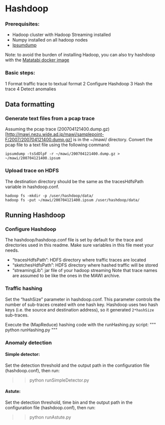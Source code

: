 # Hashdoop
### Prerequisites:
- Hadoop cluster with Hadoop Streaming installed
- Numpy installed on all hadoop nodes
- [Ipsumdump](http://www.read.seas.harvard.edu/~kohler/ipsumdump/)

Note: to avoid the burden of installing Hadoop, you can also try hashdoop with
the [Matatabi docker image](https://hub.docker.com/r/necoma/matatabi/)

### Basic steps:
1 Format traffic trace to textual format
2 Configure Hashdoop
3 Hash the trace
4 Detect anomalies

## Data formatting
 
### Generate text files from a pcap trace
Assuming the pcap trace
(200704121400.dump.gz)[http://mawi.nezu.wide.ad.jp/mawi/samplepoint-F/2007/200704121400.dump.gz]
is in the ~/mawi/ directory. Convert the pcap file to a text file using the
following command:
```
ipsumdump -tsSdDlpF -r ~/mawi/200704121400.dump.gz > ~/mawi/200704121400.ipsum
```

### Upload trace on HDFS
The destination directory should be the same as the tracesHdfsPath variable in 
hashdoop.conf.
 
```
hadoop fs -mkdir -p /user/hashdoop/data/
hadoop fs -put ~/mawi/200704121400.ipsum /user/hashdoop/data/
```

## Running Hashdoop
### Configure Hashdoop
The hashdoop/hashdoop.conf file is set by default for the trace and directories
used in this readme. Make sure variables in this file meet your needs.
- “tracesHdfsPath”: HDFS directory where traffic traces are located 
- “sketchesHdfsPath”: HDFS directory where hashed traffic will be stored
- “streamingLib”: jar file of your hadoop streaming
Note that trace names are assumed to be like the ones in the MAWI archive.

### Traffic hashing
Set the “hashSize” parameter in hashdoop.conf.
This parameter controls the  number of sub-traces created with one hash key. Hashdoop uses two
hash keys (i.e. the source and destination address), so it generated `2*hashSize` 
sub-traces.

Execute the (MapReduce) hashing code with the runHashing.py script:
"""
python runHashing.py
"""

### Anomaly detection 
#### Simple detector:
Set the detection threshold and the output path in the configuration file
(hashdoop.conf), then run:
>> python runSimpleDetector.py

#### Astute:
Set the detection threshold, time bin and the output path in the configuration file
(hashdoop.conf), then run:
>> python runAstute.py

